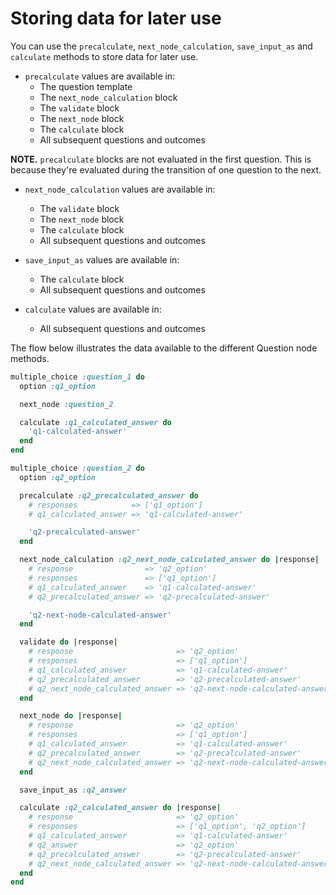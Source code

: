 # Storing data for later use

You can use the `precalculate`, `next_node_calculation`, `save_input_as` and `calculate` methods to store data for later use.

* `precalculate` values are available in:
  * The question template
  * The `next_node_calculation` block
  * The `validate` block
  * The `next_node` block
  * The `calculate` block
  * All subsequent questions and outcomes

__NOTE.__ `precalculate` blocks are not evaluated in the first question. This is because they're evaluated during the transition of one question to the next.

* `next_node_calculation` values are available in:
  * The `validate` block
  * The `next_node` block
  * The `calculate` block
  * All subsequent questions and outcomes

* `save_input_as` values are available in:
  * The `calculate` block
  * All subsequent questions and outcomes

* `calculate` values are available in:
  * All subsequent questions and outcomes

The flow below illustrates the data available to the different Question node methods.

```ruby
multiple_choice :question_1 do
  option :q1_option

  next_node :question_2

  calculate :q1_calculated_answer do
    'q1-calculated-answer'
  end
end

multiple_choice :question_2 do
  option :q2_option

  precalculate :q2_precalculated_answer do
    # responses            => ['q1_option']
    # q1_calculated_answer => 'q1-calculated-answer'

    'q2-precalculated-answer'
  end

  next_node_calculation :q2_next_node_calculated_answer do |response|
    # response                => 'q2_option'
    # responses               => ['q1_option']
    # q1_calculated_answer    => 'q1-calculated-answer'
    # q2_precalculated_answer => 'q2-precalculated-answer'

    'q2-next-node-calculated-answer'
  end

  validate do |response|
    # response                       => 'q2_option'
    # responses                      => ['q1_option']
    # q1_calculated_answer           => 'q1-calculated-answer'
    # q2_precalculated_answer        => 'q2-precalculated-answer'
    # q2_next_node_calculated_answer => 'q2-next-node-calculated-answer'
  end

  next_node do |response|
    # response                       => 'q2_option'
    # responses                      => ['q1_option']
    # q1_calculated_answer           => 'q1-calculated-answer'
    # q2_precalculated_answer        => 'q2-precalculated-answer'
    # q2_next_node_calculated_answer => 'q2-next-node-calculated-answer'
  end

  save_input_as :q2_answer

  calculate :q2_calculated_answer do |response|
    # response                       => 'q2_option'
    # responses                      => ['q1_option', 'q2_option']
    # q1_calculated_answer           => 'q1-calculated-answer'
    # q2_answer                      => 'q2_option'
    # q2_precalculated_answer        => 'q2-precalculated-answer'
    # q2_next_node_calculated_answer => 'q2-next-node-calculated-answer'
  end
end
```

